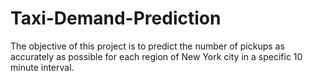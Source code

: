 # Taxi-Demand-Prediction
The objective of this project is to predict the number of pickups as accurately as possible for each region of New York city in a specific 10 minute interval.
